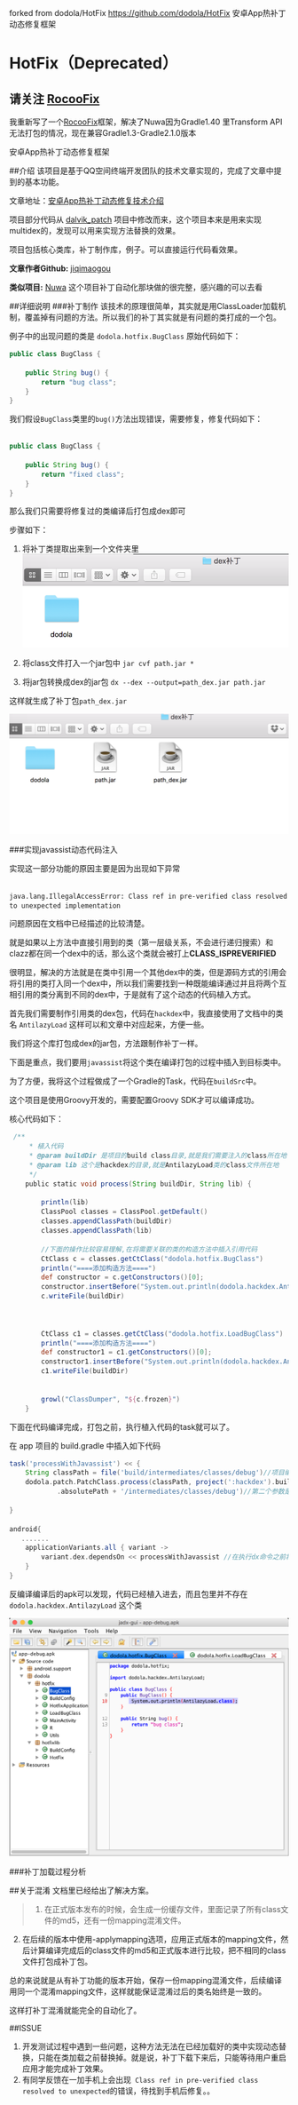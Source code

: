 forked from dodola/HotFix
https://github.com/dodola/HotFix
安卓App热补丁动态修复框架


# HotFix（Deprecated）

## 请关注 [RocooFix](https://github.com/dodola/RocooFix)
我重新写了一个[RocooFix](https://github.com/dodola/RocooFix)框架，解决了Nuwa因为Gradle1.40 里Transform API无法打包的情况，现在兼容Gradle1.3-Gradle2.1.0版本

安卓App热补丁动态修复框架

##介绍
该项目是基于QQ空间终端开发团队的技术文章实现的，完成了文章中提到的基本功能。


文章地址：[安卓App热补丁动态修复技术介绍](http://zhuanlan.zhihu.com/magilu/20308548)

项目部分代码从 [dalvik_patch](https://github.com/simpleton/dalvik_patch) 项目中修改而来，这个项目本来是用来实现multidex的，发现可以用来实现方法替换的效果。

项目包括核心类库，补丁制作库，例子。可以直接运行代码看效果。

**文章作者Github:** [jiqimaogou](https://github.com/jiqimaogou)

**类似项目:**  [Nuwa](https://github.com/jasonross/Nuwa) 这个项目补丁自动化那块做的很完整，感兴趣的可以去看


##详细说明
###补丁制作
该技术的原理很简单，其实就是用ClassLoader加载机制，覆盖掉有问题的方法。所以我们的补丁其实就是有问题的类打成的一个包。

例子中的出现问题的类是 `dodola.hotfix.BugClass` 
原始代码如下：

```java
public class BugClass {

    public String bug() {
        return "bug class";
    }
}
```

我们假设`BugClass`类里的`bug()`方法出现错误，需要修复，修复代码如下：

```java

public class BugClass {

    public String bug() {
        return "fixed class";
    }
}

```

那么我们只需要将修复过的类编译后打包成dex即可

步骤如下：

1. 将补丁类提取出来到一个文件夹里    
![](img/patch1.png)

2. 将class文件打入一个jar包中 `jar cvf path.jar *`
3. 将jar包转换成dex的jar包 `dx --dex --output=path_dex.jar path.jar`

这样就生成了补丁包`path_dex.jar`

![](img/patch2.png)


###实现javassist动态代码注入


实现这一部分功能的原因主要是因为出现如下异常

`                                                             java.lang.IllegalAccessError: Class ref in pre-verified class resolved to unexpected implementation
`

问题原因在文档中已经描述的比较清楚。

> 
就是如果以上方法中直接引用到的类（第一层级关系，不会进行递归搜索）和clazz都在同一个dex中的话，那么这个类就会被打上**CLASS_ISPREVERIFIED**

很明显，解决的方法就是在类中引用一个其他dex中的类，但是源码方式的引用会将引用的类打入同一个dex中，所以我们需要找到一种既能编译通过并且将两个互相引用的类分离到不同的dex中，于是就有了这个动态的代码植入方式。

首先我们需要制作引用类的dex包，代码在`hackdex`中，我直接使用了文档中的类名 `AntilazyLoad` 这样可以和文章中对应起来，方便一些。

我们将这个库打包成dex的jar包，方法跟制作补丁一样。

下面是重点，我们要用`javassist`将这个类在编译打包的过程中插入到目标类中。

为了方便，我将这个过程做成了一个Gradle的Task，代码在`buildSrc`中。

这个项目是使用Groovy开发的，需要配置Groovy SDK才可以编译成功。

核心代码如下：

```groovy
 /**
     * 植入代码
     * @param buildDir 是项目的build class目录,就是我们需要注入的class所在地
     * @param lib 这个是hackdex的目录,就是AntilazyLoad类的class文件所在地
     */
    public static void process(String buildDir, String lib) {

        println(lib)
        ClassPool classes = ClassPool.getDefault()
        classes.appendClassPath(buildDir)
        classes.appendClassPath(lib)

        //下面的操作比较容易理解,在将需要关联的类的构造方法中插入引用代码
        CtClass c = classes.getCtClass("dodola.hotfix.BugClass")
        println("====添加构造方法====")
        def constructor = c.getConstructors()[0];
        constructor.insertBefore("System.out.println(dodola.hackdex.AntilazyLoad.class);")
        c.writeFile(buildDir)



        CtClass c1 = classes.getCtClass("dodola.hotfix.LoadBugClass")
        println("====添加构造方法====")
        def constructor1 = c1.getConstructors()[0];
        constructor1.insertBefore("System.out.println(dodola.hackdex.AntilazyLoad.class);")
        c1.writeFile(buildDir)


        growl("ClassDumper", "${c.frozen}")
    }
```

下面在代码编译完成，打包之前，执行植入代码的task就可以了。

在 app 项目的 build.gradle 中插入如下代码

```groovy
task('processWithJavassist') << {
    String classPath = file('build/intermediates/classes/debug')//项目编译class所在目录
    dodola.patch.PatchClass.process(classPath, project(':hackdex').buildDir
            .absolutePath + '/intermediates/classes/debug')//第二个参数是hackdex的class所在目录

}

android{
   .......
    applicationVariants.all { variant ->
        variant.dex.dependsOn << processWithJavassist //在执行dx命令之前将代码打入到class中
    }
}

```

反编译编译后的apk可以发现，代码已经植入进去，而且包里并不存在` dodola.hackdex.AntilazyLoad` 这个类

![](img/patch3.png)


###补丁加载过程分析

##关于混淆
文档里已经给出了解决方案。

>1. 在正式版本发布的时候，会生成一份缓存文件，里面记录了所有class文件的md5，还有一份mapping混淆文件。
2. 在后续的版本中使用-applymapping选项，应用正式版本的mapping文件，然后计算编译完成后的class文件的md5和正式版本进行比较，把不相同的class文件打包成补丁包。


总的来说就是从有补丁功能的版本开始，保存一份mapping混淆文件，后续编译用同一个混淆mapping文件，这样就能保证混淆过后的类名始终是一致的。

这样打补丁混淆就能完全的自动化了。


##ISSUE
1. 开发测试过程中遇到一些问题，这种方法无法在已经加载好的类中实现动态替换，只能在类加载之前替换掉。就是说，补丁下载下来后，只能等待用户重启应用才能完成补丁效果。
2. 有同学反馈在一加手机上会出现` Class ref in pre-verified class resolved to unexpected`的错误，待找到手机后修复。。
